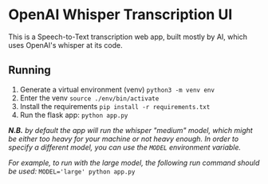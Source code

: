 # OpenAI Whisper Transcription UI

This is a Speech-to-Text transcription web app, built mostly by AI, which uses OpenAI's whisper at its code.

## Running

1. Generate a virtual environment (venv) `python3 -m venv env`
1. Enter the venv `source ./env/bin/activate`
1. Install the requirements `pip install -r requirements.txt`
1. Run the flask app: `python app.py`

***N.B.** by default the app will run the whisper "medium" model, which might be either too heavy for your machine or not heavy enough. In order to specify a different model, you can use the `MODEL` environment variable.*

*For example, to run with the large model, the following run command should be used:* `MODEL='large' python app.py`
